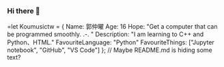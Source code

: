 ### Hi there 👋
=let Koumusictw = {
    Name: 郭仲曜
    Age: 16
    Hope: "Get a computer that can be programmed smoothly. .-. "
    Description: "I am learning to C++ and Python、HTML."
    FavouriteLanguage: "Python"
    FavouriteThings: ["Jupyter notebook", "GitHub", "VS Code"]
}; // Maybe README.md is hiding some text?
